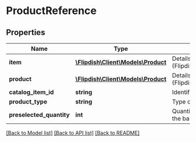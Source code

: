 # ProductReference

## Properties
Name | Type | Description | Notes
------------ | ------------- | ------------- | -------------
**item** | [**\Flipdish\\Client\Models\Product**](Product.md) | Details of the referenced {Flipdish.Menus.PublicModels.V1.Catalog.Groups.ProductReference.Product} | [optional] 
**product** | [**\Flipdish\\Client\Models\Product**](Product.md) | Details of the referenced {Flipdish.Menus.PublicModels.V1.Catalog.Groups.ProductReference.Product} | [optional] 
**catalog_item_id** | **string** | Identifier of the CatalogItemId to use as SubProduct | 
**product_type** | **string** | Type of the SupProduct | 
**preselected_quantity** | **int** | Quantity of the modifier that will be set when the parent product is placed in the basket | [optional] 

[[Back to Model list]](../README.md#documentation-for-models) [[Back to API list]](../README.md#documentation-for-api-endpoints) [[Back to README]](../README.md)


